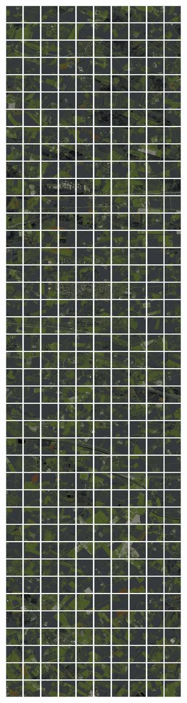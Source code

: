 <html>
<div>
<img src="https://github.com/HakkaTjakka/NL_TILE_MAP/blob/main/18/637/-1045/r.6370.-10450.png" height="44" width="44">
<img src="https://github.com/HakkaTjakka/NL_TILE_MAP/blob/main/18/637/-1045/r.6371.-10450.png" height="44" width="44">
<img src="https://github.com/HakkaTjakka/NL_TILE_MAP/blob/main/18/637/-1045/r.6372.-10450.png" height="44" width="44">
<img src="https://github.com/HakkaTjakka/NL_TILE_MAP/blob/main/18/637/-1045/r.6373.-10450.png" height="44" width="44">
<img src="https://github.com/HakkaTjakka/NL_TILE_MAP/blob/main/18/637/-1045/r.6374.-10450.png" height="44" width="44">
<img src="https://github.com/HakkaTjakka/NL_TILE_MAP/blob/main/18/637/-1045/r.6375.-10450.png" height="44" width="44">
<img src="https://github.com/HakkaTjakka/NL_TILE_MAP/blob/main/18/637/-1045/r.6376.-10450.png" height="44" width="44">
<img src="https://github.com/HakkaTjakka/NL_TILE_MAP/blob/main/18/637/-1045/r.6377.-10450.png" height="44" width="44">
<img src="https://github.com/HakkaTjakka/NL_TILE_MAP/blob/main/18/637/-1045/r.6378.-10450.png" height="44" width="44">
<img src="https://github.com/HakkaTjakka/NL_TILE_MAP/blob/main/18/637/-1045/r.6379.-10450.png" height="44" width="44">
<img src="https://github.com/HakkaTjakka/NL_TILE_MAP/blob/main/18/638/-1045/r.6380.-10450.png" height="44" width="44">
<img src="https://github.com/HakkaTjakka/NL_TILE_MAP/blob/main/18/638/-1045/r.6381.-10450.png" height="44" width="44">
<img src="https://github.com/HakkaTjakka/NL_TILE_MAP/blob/main/18/638/-1045/r.6382.-10450.png" height="44" width="44">
<img src="https://github.com/HakkaTjakka/NL_TILE_MAP/blob/main/18/638/-1045/r.6383.-10450.png" height="44" width="44">
<img src="https://github.com/HakkaTjakka/NL_TILE_MAP/blob/main/18/638/-1045/r.6384.-10450.png" height="44" width="44">
<img src="https://github.com/HakkaTjakka/NL_TILE_MAP/blob/main/18/638/-1045/r.6385.-10450.png" height="44" width="44">
<img src="https://github.com/HakkaTjakka/NL_TILE_MAP/blob/main/18/638/-1045/r.6386.-10450.png" height="44" width="44">
<img src="https://github.com/HakkaTjakka/NL_TILE_MAP/blob/main/18/638/-1045/r.6387.-10450.png" height="44" width="44">
<img src="https://github.com/HakkaTjakka/NL_TILE_MAP/blob/main/18/638/-1045/r.6388.-10450.png" height="44" width="44">
<img src="https://github.com/HakkaTjakka/NL_TILE_MAP/blob/main/18/638/-1045/r.6389.-10450.png" height="44" width="44">
<br>
<img src="https://github.com/HakkaTjakka/NL_TILE_MAP/blob/main/18/637/-1045/r.6370.-10449.png" height="44" width="44">
<img src="https://github.com/HakkaTjakka/NL_TILE_MAP/blob/main/18/637/-1045/r.6371.-10449.png" height="44" width="44">
<img src="https://github.com/HakkaTjakka/NL_TILE_MAP/blob/main/18/637/-1045/r.6372.-10449.png" height="44" width="44">
<img src="https://github.com/HakkaTjakka/NL_TILE_MAP/blob/main/18/637/-1045/r.6373.-10449.png" height="44" width="44">
<img src="https://github.com/HakkaTjakka/NL_TILE_MAP/blob/main/18/637/-1045/r.6374.-10449.png" height="44" width="44">
<img src="https://github.com/HakkaTjakka/NL_TILE_MAP/blob/main/18/637/-1045/r.6375.-10449.png" height="44" width="44">
<img src="https://github.com/HakkaTjakka/NL_TILE_MAP/blob/main/18/637/-1045/r.6376.-10449.png" height="44" width="44">
<img src="https://github.com/HakkaTjakka/NL_TILE_MAP/blob/main/18/637/-1045/r.6377.-10449.png" height="44" width="44">
<img src="https://github.com/HakkaTjakka/NL_TILE_MAP/blob/main/18/637/-1045/r.6378.-10449.png" height="44" width="44">
<img src="https://github.com/HakkaTjakka/NL_TILE_MAP/blob/main/18/637/-1045/r.6379.-10449.png" height="44" width="44">
<img src="https://github.com/HakkaTjakka/NL_TILE_MAP/blob/main/18/638/-1045/r.6380.-10449.png" height="44" width="44">
<img src="https://github.com/HakkaTjakka/NL_TILE_MAP/blob/main/18/638/-1045/r.6381.-10449.png" height="44" width="44">
<img src="https://github.com/HakkaTjakka/NL_TILE_MAP/blob/main/18/638/-1045/r.6382.-10449.png" height="44" width="44">
<img src="https://github.com/HakkaTjakka/NL_TILE_MAP/blob/main/18/638/-1045/r.6383.-10449.png" height="44" width="44">
<img src="https://github.com/HakkaTjakka/NL_TILE_MAP/blob/main/18/638/-1045/r.6384.-10449.png" height="44" width="44">
<img src="https://github.com/HakkaTjakka/NL_TILE_MAP/blob/main/18/638/-1045/r.6385.-10449.png" height="44" width="44">
<img src="https://github.com/HakkaTjakka/NL_TILE_MAP/blob/main/18/638/-1045/r.6386.-10449.png" height="44" width="44">
<img src="https://github.com/HakkaTjakka/NL_TILE_MAP/blob/main/18/638/-1045/r.6387.-10449.png" height="44" width="44">
<img src="https://github.com/HakkaTjakka/NL_TILE_MAP/blob/main/18/638/-1045/r.6388.-10449.png" height="44" width="44">
<img src="https://github.com/HakkaTjakka/NL_TILE_MAP/blob/main/18/638/-1045/r.6389.-10449.png" height="44" width="44">
<br>
<img src="https://github.com/HakkaTjakka/NL_TILE_MAP/blob/main/18/637/-1045/r.6370.-10448.png" height="44" width="44">
<img src="https://github.com/HakkaTjakka/NL_TILE_MAP/blob/main/18/637/-1045/r.6371.-10448.png" height="44" width="44">
<img src="https://github.com/HakkaTjakka/NL_TILE_MAP/blob/main/18/637/-1045/r.6372.-10448.png" height="44" width="44">
<img src="https://github.com/HakkaTjakka/NL_TILE_MAP/blob/main/18/637/-1045/r.6373.-10448.png" height="44" width="44">
<img src="https://github.com/HakkaTjakka/NL_TILE_MAP/blob/main/18/637/-1045/r.6374.-10448.png" height="44" width="44">
<img src="https://github.com/HakkaTjakka/NL_TILE_MAP/blob/main/18/637/-1045/r.6375.-10448.png" height="44" width="44">
<img src="https://github.com/HakkaTjakka/NL_TILE_MAP/blob/main/18/637/-1045/r.6376.-10448.png" height="44" width="44">
<img src="https://github.com/HakkaTjakka/NL_TILE_MAP/blob/main/18/637/-1045/r.6377.-10448.png" height="44" width="44">
<img src="https://github.com/HakkaTjakka/NL_TILE_MAP/blob/main/18/637/-1045/r.6378.-10448.png" height="44" width="44">
<img src="https://github.com/HakkaTjakka/NL_TILE_MAP/blob/main/18/637/-1045/r.6379.-10448.png" height="44" width="44">
<img src="https://github.com/HakkaTjakka/NL_TILE_MAP/blob/main/18/638/-1045/r.6380.-10448.png" height="44" width="44">
<img src="https://github.com/HakkaTjakka/NL_TILE_MAP/blob/main/18/638/-1045/r.6381.-10448.png" height="44" width="44">
<img src="https://github.com/HakkaTjakka/NL_TILE_MAP/blob/main/18/638/-1045/r.6382.-10448.png" height="44" width="44">
<img src="https://github.com/HakkaTjakka/NL_TILE_MAP/blob/main/18/638/-1045/r.6383.-10448.png" height="44" width="44">
<img src="https://github.com/HakkaTjakka/NL_TILE_MAP/blob/main/18/638/-1045/r.6384.-10448.png" height="44" width="44">
<img src="https://github.com/HakkaTjakka/NL_TILE_MAP/blob/main/18/638/-1045/r.6385.-10448.png" height="44" width="44">
<img src="https://github.com/HakkaTjakka/NL_TILE_MAP/blob/main/18/638/-1045/r.6386.-10448.png" height="44" width="44">
<img src="https://github.com/HakkaTjakka/NL_TILE_MAP/blob/main/18/638/-1045/r.6387.-10448.png" height="44" width="44">
<img src="https://github.com/HakkaTjakka/NL_TILE_MAP/blob/main/18/638/-1045/r.6388.-10448.png" height="44" width="44">
<img src="https://github.com/HakkaTjakka/NL_TILE_MAP/blob/main/18/638/-1045/r.6389.-10448.png" height="44" width="44">
<br>
<img src="https://github.com/HakkaTjakka/NL_TILE_MAP/blob/main/18/637/-1045/r.6370.-10447.png" height="44" width="44">
<img src="https://github.com/HakkaTjakka/NL_TILE_MAP/blob/main/18/637/-1045/r.6371.-10447.png" height="44" width="44">
<img src="https://github.com/HakkaTjakka/NL_TILE_MAP/blob/main/18/637/-1045/r.6372.-10447.png" height="44" width="44">
<img src="https://github.com/HakkaTjakka/NL_TILE_MAP/blob/main/18/637/-1045/r.6373.-10447.png" height="44" width="44">
<img src="https://github.com/HakkaTjakka/NL_TILE_MAP/blob/main/18/637/-1045/r.6374.-10447.png" height="44" width="44">
<img src="https://github.com/HakkaTjakka/NL_TILE_MAP/blob/main/18/637/-1045/r.6375.-10447.png" height="44" width="44">
<img src="https://github.com/HakkaTjakka/NL_TILE_MAP/blob/main/18/637/-1045/r.6376.-10447.png" height="44" width="44">
<img src="https://github.com/HakkaTjakka/NL_TILE_MAP/blob/main/18/637/-1045/r.6377.-10447.png" height="44" width="44">
<img src="https://github.com/HakkaTjakka/NL_TILE_MAP/blob/main/18/637/-1045/r.6378.-10447.png" height="44" width="44">
<img src="https://github.com/HakkaTjakka/NL_TILE_MAP/blob/main/18/637/-1045/r.6379.-10447.png" height="44" width="44">
<img src="https://github.com/HakkaTjakka/NL_TILE_MAP/blob/main/18/638/-1045/r.6380.-10447.png" height="44" width="44">
<img src="https://github.com/HakkaTjakka/NL_TILE_MAP/blob/main/18/638/-1045/r.6381.-10447.png" height="44" width="44">
<img src="https://github.com/HakkaTjakka/NL_TILE_MAP/blob/main/18/638/-1045/r.6382.-10447.png" height="44" width="44">
<img src="https://github.com/HakkaTjakka/NL_TILE_MAP/blob/main/18/638/-1045/r.6383.-10447.png" height="44" width="44">
<img src="https://github.com/HakkaTjakka/NL_TILE_MAP/blob/main/18/638/-1045/r.6384.-10447.png" height="44" width="44">
<img src="https://github.com/HakkaTjakka/NL_TILE_MAP/blob/main/18/638/-1045/r.6385.-10447.png" height="44" width="44">
<img src="https://github.com/HakkaTjakka/NL_TILE_MAP/blob/main/18/638/-1045/r.6386.-10447.png" height="44" width="44">
<img src="https://github.com/HakkaTjakka/NL_TILE_MAP/blob/main/18/638/-1045/r.6387.-10447.png" height="44" width="44">
<img src="https://github.com/HakkaTjakka/NL_TILE_MAP/blob/main/18/638/-1045/r.6388.-10447.png" height="44" width="44">
<img src="https://github.com/HakkaTjakka/NL_TILE_MAP/blob/main/18/638/-1045/r.6389.-10447.png" height="44" width="44">
<br>
<img src="https://github.com/HakkaTjakka/NL_TILE_MAP/blob/main/18/637/-1045/r.6370.-10446.png" height="44" width="44">
<img src="https://github.com/HakkaTjakka/NL_TILE_MAP/blob/main/18/637/-1045/r.6371.-10446.png" height="44" width="44">
<img src="https://github.com/HakkaTjakka/NL_TILE_MAP/blob/main/18/637/-1045/r.6372.-10446.png" height="44" width="44">
<img src="https://github.com/HakkaTjakka/NL_TILE_MAP/blob/main/18/637/-1045/r.6373.-10446.png" height="44" width="44">
<img src="https://github.com/HakkaTjakka/NL_TILE_MAP/blob/main/18/637/-1045/r.6374.-10446.png" height="44" width="44">
<img src="https://github.com/HakkaTjakka/NL_TILE_MAP/blob/main/18/637/-1045/r.6375.-10446.png" height="44" width="44">
<img src="https://github.com/HakkaTjakka/NL_TILE_MAP/blob/main/18/637/-1045/r.6376.-10446.png" height="44" width="44">
<img src="https://github.com/HakkaTjakka/NL_TILE_MAP/blob/main/18/637/-1045/r.6377.-10446.png" height="44" width="44">
<img src="https://github.com/HakkaTjakka/NL_TILE_MAP/blob/main/18/637/-1045/r.6378.-10446.png" height="44" width="44">
<img src="https://github.com/HakkaTjakka/NL_TILE_MAP/blob/main/18/637/-1045/r.6379.-10446.png" height="44" width="44">
<img src="https://github.com/HakkaTjakka/NL_TILE_MAP/blob/main/18/638/-1045/r.6380.-10446.png" height="44" width="44">
<img src="https://github.com/HakkaTjakka/NL_TILE_MAP/blob/main/18/638/-1045/r.6381.-10446.png" height="44" width="44">
<img src="https://github.com/HakkaTjakka/NL_TILE_MAP/blob/main/18/638/-1045/r.6382.-10446.png" height="44" width="44">
<img src="https://github.com/HakkaTjakka/NL_TILE_MAP/blob/main/18/638/-1045/r.6383.-10446.png" height="44" width="44">
<img src="https://github.com/HakkaTjakka/NL_TILE_MAP/blob/main/18/638/-1045/r.6384.-10446.png" height="44" width="44">
<img src="https://github.com/HakkaTjakka/NL_TILE_MAP/blob/main/18/638/-1045/r.6385.-10446.png" height="44" width="44">
<img src="https://github.com/HakkaTjakka/NL_TILE_MAP/blob/main/18/638/-1045/r.6386.-10446.png" height="44" width="44">
<img src="https://github.com/HakkaTjakka/NL_TILE_MAP/blob/main/18/638/-1045/r.6387.-10446.png" height="44" width="44">
<img src="https://github.com/HakkaTjakka/NL_TILE_MAP/blob/main/18/638/-1045/r.6388.-10446.png" height="44" width="44">
<img src="https://github.com/HakkaTjakka/NL_TILE_MAP/blob/main/18/638/-1045/r.6389.-10446.png" height="44" width="44">
<br>
<img src="https://github.com/HakkaTjakka/NL_TILE_MAP/blob/main/18/637/-1045/r.6370.-10445.png" height="44" width="44">
<img src="https://github.com/HakkaTjakka/NL_TILE_MAP/blob/main/18/637/-1045/r.6371.-10445.png" height="44" width="44">
<img src="https://github.com/HakkaTjakka/NL_TILE_MAP/blob/main/18/637/-1045/r.6372.-10445.png" height="44" width="44">
<img src="https://github.com/HakkaTjakka/NL_TILE_MAP/blob/main/18/637/-1045/r.6373.-10445.png" height="44" width="44">
<img src="https://github.com/HakkaTjakka/NL_TILE_MAP/blob/main/18/637/-1045/r.6374.-10445.png" height="44" width="44">
<img src="https://github.com/HakkaTjakka/NL_TILE_MAP/blob/main/18/637/-1045/r.6375.-10445.png" height="44" width="44">
<img src="https://github.com/HakkaTjakka/NL_TILE_MAP/blob/main/18/637/-1045/r.6376.-10445.png" height="44" width="44">
<img src="https://github.com/HakkaTjakka/NL_TILE_MAP/blob/main/18/637/-1045/r.6377.-10445.png" height="44" width="44">
<img src="https://github.com/HakkaTjakka/NL_TILE_MAP/blob/main/18/637/-1045/r.6378.-10445.png" height="44" width="44">
<img src="https://github.com/HakkaTjakka/NL_TILE_MAP/blob/main/18/637/-1045/r.6379.-10445.png" height="44" width="44">
<img src="https://github.com/HakkaTjakka/NL_TILE_MAP/blob/main/18/638/-1045/r.6380.-10445.png" height="44" width="44">
<img src="https://github.com/HakkaTjakka/NL_TILE_MAP/blob/main/18/638/-1045/r.6381.-10445.png" height="44" width="44">
<img src="https://github.com/HakkaTjakka/NL_TILE_MAP/blob/main/18/638/-1045/r.6382.-10445.png" height="44" width="44">
<img src="https://github.com/HakkaTjakka/NL_TILE_MAP/blob/main/18/638/-1045/r.6383.-10445.png" height="44" width="44">
<img src="https://github.com/HakkaTjakka/NL_TILE_MAP/blob/main/18/638/-1045/r.6384.-10445.png" height="44" width="44">
<img src="https://github.com/HakkaTjakka/NL_TILE_MAP/blob/main/18/638/-1045/r.6385.-10445.png" height="44" width="44">
<img src="https://github.com/HakkaTjakka/NL_TILE_MAP/blob/main/18/638/-1045/r.6386.-10445.png" height="44" width="44">
<img src="https://github.com/HakkaTjakka/NL_TILE_MAP/blob/main/18/638/-1045/r.6387.-10445.png" height="44" width="44">
<img src="https://github.com/HakkaTjakka/NL_TILE_MAP/blob/main/18/638/-1045/r.6388.-10445.png" height="44" width="44">
<img src="https://github.com/HakkaTjakka/NL_TILE_MAP/blob/main/18/638/-1045/r.6389.-10445.png" height="44" width="44">
<br>
<img src="https://github.com/HakkaTjakka/NL_TILE_MAP/blob/main/18/637/-1045/r.6370.-10444.png" height="44" width="44">
<img src="https://github.com/HakkaTjakka/NL_TILE_MAP/blob/main/18/637/-1045/r.6371.-10444.png" height="44" width="44">
<img src="https://github.com/HakkaTjakka/NL_TILE_MAP/blob/main/18/637/-1045/r.6372.-10444.png" height="44" width="44">
<img src="https://github.com/HakkaTjakka/NL_TILE_MAP/blob/main/18/637/-1045/r.6373.-10444.png" height="44" width="44">
<img src="https://github.com/HakkaTjakka/NL_TILE_MAP/blob/main/18/637/-1045/r.6374.-10444.png" height="44" width="44">
<img src="https://github.com/HakkaTjakka/NL_TILE_MAP/blob/main/18/637/-1045/r.6375.-10444.png" height="44" width="44">
<img src="https://github.com/HakkaTjakka/NL_TILE_MAP/blob/main/18/637/-1045/r.6376.-10444.png" height="44" width="44">
<img src="https://github.com/HakkaTjakka/NL_TILE_MAP/blob/main/18/637/-1045/r.6377.-10444.png" height="44" width="44">
<img src="https://github.com/HakkaTjakka/NL_TILE_MAP/blob/main/18/637/-1045/r.6378.-10444.png" height="44" width="44">
<img src="https://github.com/HakkaTjakka/NL_TILE_MAP/blob/main/18/637/-1045/r.6379.-10444.png" height="44" width="44">
<img src="https://github.com/HakkaTjakka/NL_TILE_MAP/blob/main/18/638/-1045/r.6380.-10444.png" height="44" width="44">
<img src="https://github.com/HakkaTjakka/NL_TILE_MAP/blob/main/18/638/-1045/r.6381.-10444.png" height="44" width="44">
<img src="https://github.com/HakkaTjakka/NL_TILE_MAP/blob/main/18/638/-1045/r.6382.-10444.png" height="44" width="44">
<img src="https://github.com/HakkaTjakka/NL_TILE_MAP/blob/main/18/638/-1045/r.6383.-10444.png" height="44" width="44">
<img src="https://github.com/HakkaTjakka/NL_TILE_MAP/blob/main/18/638/-1045/r.6384.-10444.png" height="44" width="44">
<img src="https://github.com/HakkaTjakka/NL_TILE_MAP/blob/main/18/638/-1045/r.6385.-10444.png" height="44" width="44">
<img src="https://github.com/HakkaTjakka/NL_TILE_MAP/blob/main/18/638/-1045/r.6386.-10444.png" height="44" width="44">
<img src="https://github.com/HakkaTjakka/NL_TILE_MAP/blob/main/18/638/-1045/r.6387.-10444.png" height="44" width="44">
<img src="https://github.com/HakkaTjakka/NL_TILE_MAP/blob/main/18/638/-1045/r.6388.-10444.png" height="44" width="44">
<img src="https://github.com/HakkaTjakka/NL_TILE_MAP/blob/main/18/638/-1045/r.6389.-10444.png" height="44" width="44">
<br>
<img src="https://github.com/HakkaTjakka/NL_TILE_MAP/blob/main/18/637/-1045/r.6370.-10443.png" height="44" width="44">
<img src="https://github.com/HakkaTjakka/NL_TILE_MAP/blob/main/18/637/-1045/r.6371.-10443.png" height="44" width="44">
<img src="https://github.com/HakkaTjakka/NL_TILE_MAP/blob/main/18/637/-1045/r.6372.-10443.png" height="44" width="44">
<img src="https://github.com/HakkaTjakka/NL_TILE_MAP/blob/main/18/637/-1045/r.6373.-10443.png" height="44" width="44">
<img src="https://github.com/HakkaTjakka/NL_TILE_MAP/blob/main/18/637/-1045/r.6374.-10443.png" height="44" width="44">
<img src="https://github.com/HakkaTjakka/NL_TILE_MAP/blob/main/18/637/-1045/r.6375.-10443.png" height="44" width="44">
<img src="https://github.com/HakkaTjakka/NL_TILE_MAP/blob/main/18/637/-1045/r.6376.-10443.png" height="44" width="44">
<img src="https://github.com/HakkaTjakka/NL_TILE_MAP/blob/main/18/637/-1045/r.6377.-10443.png" height="44" width="44">
<img src="https://github.com/HakkaTjakka/NL_TILE_MAP/blob/main/18/637/-1045/r.6378.-10443.png" height="44" width="44">
<img src="https://github.com/HakkaTjakka/NL_TILE_MAP/blob/main/18/637/-1045/r.6379.-10443.png" height="44" width="44">
<img src="https://github.com/HakkaTjakka/NL_TILE_MAP/blob/main/18/638/-1045/r.6380.-10443.png" height="44" width="44">
<img src="https://github.com/HakkaTjakka/NL_TILE_MAP/blob/main/18/638/-1045/r.6381.-10443.png" height="44" width="44">
<img src="https://github.com/HakkaTjakka/NL_TILE_MAP/blob/main/18/638/-1045/r.6382.-10443.png" height="44" width="44">
<img src="https://github.com/HakkaTjakka/NL_TILE_MAP/blob/main/18/638/-1045/r.6383.-10443.png" height="44" width="44">
<img src="https://github.com/HakkaTjakka/NL_TILE_MAP/blob/main/18/638/-1045/r.6384.-10443.png" height="44" width="44">
<img src="https://github.com/HakkaTjakka/NL_TILE_MAP/blob/main/18/638/-1045/r.6385.-10443.png" height="44" width="44">
<img src="https://github.com/HakkaTjakka/NL_TILE_MAP/blob/main/18/638/-1045/r.6386.-10443.png" height="44" width="44">
<img src="https://github.com/HakkaTjakka/NL_TILE_MAP/blob/main/18/638/-1045/r.6387.-10443.png" height="44" width="44">
<img src="https://github.com/HakkaTjakka/NL_TILE_MAP/blob/main/18/638/-1045/r.6388.-10443.png" height="44" width="44">
<img src="https://github.com/HakkaTjakka/NL_TILE_MAP/blob/main/18/638/-1045/r.6389.-10443.png" height="44" width="44">
<br>
<img src="https://github.com/HakkaTjakka/NL_TILE_MAP/blob/main/18/637/-1045/r.6370.-10442.png" height="44" width="44">
<img src="https://github.com/HakkaTjakka/NL_TILE_MAP/blob/main/18/637/-1045/r.6371.-10442.png" height="44" width="44">
<img src="https://github.com/HakkaTjakka/NL_TILE_MAP/blob/main/18/637/-1045/r.6372.-10442.png" height="44" width="44">
<img src="https://github.com/HakkaTjakka/NL_TILE_MAP/blob/main/18/637/-1045/r.6373.-10442.png" height="44" width="44">
<img src="https://github.com/HakkaTjakka/NL_TILE_MAP/blob/main/18/637/-1045/r.6374.-10442.png" height="44" width="44">
<img src="https://github.com/HakkaTjakka/NL_TILE_MAP/blob/main/18/637/-1045/r.6375.-10442.png" height="44" width="44">
<img src="https://github.com/HakkaTjakka/NL_TILE_MAP/blob/main/18/637/-1045/r.6376.-10442.png" height="44" width="44">
<img src="https://github.com/HakkaTjakka/NL_TILE_MAP/blob/main/18/637/-1045/r.6377.-10442.png" height="44" width="44">
<img src="https://github.com/HakkaTjakka/NL_TILE_MAP/blob/main/18/637/-1045/r.6378.-10442.png" height="44" width="44">
<img src="https://github.com/HakkaTjakka/NL_TILE_MAP/blob/main/18/637/-1045/r.6379.-10442.png" height="44" width="44">
<img src="https://github.com/HakkaTjakka/NL_TILE_MAP/blob/main/18/638/-1045/r.6380.-10442.png" height="44" width="44">
<img src="https://github.com/HakkaTjakka/NL_TILE_MAP/blob/main/18/638/-1045/r.6381.-10442.png" height="44" width="44">
<img src="https://github.com/HakkaTjakka/NL_TILE_MAP/blob/main/18/638/-1045/r.6382.-10442.png" height="44" width="44">
<img src="https://github.com/HakkaTjakka/NL_TILE_MAP/blob/main/18/638/-1045/r.6383.-10442.png" height="44" width="44">
<img src="https://github.com/HakkaTjakka/NL_TILE_MAP/blob/main/18/638/-1045/r.6384.-10442.png" height="44" width="44">
<img src="https://github.com/HakkaTjakka/NL_TILE_MAP/blob/main/18/638/-1045/r.6385.-10442.png" height="44" width="44">
<img src="https://github.com/HakkaTjakka/NL_TILE_MAP/blob/main/18/638/-1045/r.6386.-10442.png" height="44" width="44">
<img src="https://github.com/HakkaTjakka/NL_TILE_MAP/blob/main/18/638/-1045/r.6387.-10442.png" height="44" width="44">
<img src="https://github.com/HakkaTjakka/NL_TILE_MAP/blob/main/18/638/-1045/r.6388.-10442.png" height="44" width="44">
<img src="https://github.com/HakkaTjakka/NL_TILE_MAP/blob/main/18/638/-1045/r.6389.-10442.png" height="44" width="44">
<br>
<img src="https://github.com/HakkaTjakka/NL_TILE_MAP/blob/main/18/637/-1045/r.6370.-10441.png" height="44" width="44">
<img src="https://github.com/HakkaTjakka/NL_TILE_MAP/blob/main/18/637/-1045/r.6371.-10441.png" height="44" width="44">
<img src="https://github.com/HakkaTjakka/NL_TILE_MAP/blob/main/18/637/-1045/r.6372.-10441.png" height="44" width="44">
<img src="https://github.com/HakkaTjakka/NL_TILE_MAP/blob/main/18/637/-1045/r.6373.-10441.png" height="44" width="44">
<img src="https://github.com/HakkaTjakka/NL_TILE_MAP/blob/main/18/637/-1045/r.6374.-10441.png" height="44" width="44">
<img src="https://github.com/HakkaTjakka/NL_TILE_MAP/blob/main/18/637/-1045/r.6375.-10441.png" height="44" width="44">
<img src="https://github.com/HakkaTjakka/NL_TILE_MAP/blob/main/18/637/-1045/r.6376.-10441.png" height="44" width="44">
<img src="https://github.com/HakkaTjakka/NL_TILE_MAP/blob/main/18/637/-1045/r.6377.-10441.png" height="44" width="44">
<img src="https://github.com/HakkaTjakka/NL_TILE_MAP/blob/main/18/637/-1045/r.6378.-10441.png" height="44" width="44">
<img src="https://github.com/HakkaTjakka/NL_TILE_MAP/blob/main/18/637/-1045/r.6379.-10441.png" height="44" width="44">
<img src="https://github.com/HakkaTjakka/NL_TILE_MAP/blob/main/18/638/-1045/r.6380.-10441.png" height="44" width="44">
<img src="https://github.com/HakkaTjakka/NL_TILE_MAP/blob/main/18/638/-1045/r.6381.-10441.png" height="44" width="44">
<img src="https://github.com/HakkaTjakka/NL_TILE_MAP/blob/main/18/638/-1045/r.6382.-10441.png" height="44" width="44">
<img src="https://github.com/HakkaTjakka/NL_TILE_MAP/blob/main/18/638/-1045/r.6383.-10441.png" height="44" width="44">
<img src="https://github.com/HakkaTjakka/NL_TILE_MAP/blob/main/18/638/-1045/r.6384.-10441.png" height="44" width="44">
<img src="https://github.com/HakkaTjakka/NL_TILE_MAP/blob/main/18/638/-1045/r.6385.-10441.png" height="44" width="44">
<img src="https://github.com/HakkaTjakka/NL_TILE_MAP/blob/main/18/638/-1045/r.6386.-10441.png" height="44" width="44">
<img src="https://github.com/HakkaTjakka/NL_TILE_MAP/blob/main/18/638/-1045/r.6387.-10441.png" height="44" width="44">
<img src="https://github.com/HakkaTjakka/NL_TILE_MAP/blob/main/18/638/-1045/r.6388.-10441.png" height="44" width="44">
<img src="https://github.com/HakkaTjakka/NL_TILE_MAP/blob/main/18/638/-1045/r.6389.-10441.png" height="44" width="44">
<br>
<img src="https://github.com/HakkaTjakka/NL_TILE_MAP/blob/main/18/637/-1044/r.6370.-10440.png" height="44" width="44">
<img src="https://github.com/HakkaTjakka/NL_TILE_MAP/blob/main/18/637/-1044/r.6371.-10440.png" height="44" width="44">
<img src="https://github.com/HakkaTjakka/NL_TILE_MAP/blob/main/18/637/-1044/r.6372.-10440.png" height="44" width="44">
<img src="https://github.com/HakkaTjakka/NL_TILE_MAP/blob/main/18/637/-1044/r.6373.-10440.png" height="44" width="44">
<img src="https://github.com/HakkaTjakka/NL_TILE_MAP/blob/main/18/637/-1044/r.6374.-10440.png" height="44" width="44">
<img src="https://github.com/HakkaTjakka/NL_TILE_MAP/blob/main/18/637/-1044/r.6375.-10440.png" height="44" width="44">
<img src="https://github.com/HakkaTjakka/NL_TILE_MAP/blob/main/18/637/-1044/r.6376.-10440.png" height="44" width="44">
<img src="https://github.com/HakkaTjakka/NL_TILE_MAP/blob/main/18/637/-1044/r.6377.-10440.png" height="44" width="44">
<img src="https://github.com/HakkaTjakka/NL_TILE_MAP/blob/main/18/637/-1044/r.6378.-10440.png" height="44" width="44">
<img src="https://github.com/HakkaTjakka/NL_TILE_MAP/blob/main/18/637/-1044/r.6379.-10440.png" height="44" width="44">
<img src="https://github.com/HakkaTjakka/NL_TILE_MAP/blob/main/18/638/-1044/r.6380.-10440.png" height="44" width="44">
<img src="https://github.com/HakkaTjakka/NL_TILE_MAP/blob/main/18/638/-1044/r.6381.-10440.png" height="44" width="44">
<img src="https://github.com/HakkaTjakka/NL_TILE_MAP/blob/main/18/638/-1044/r.6382.-10440.png" height="44" width="44">
<img src="https://github.com/HakkaTjakka/NL_TILE_MAP/blob/main/18/638/-1044/r.6383.-10440.png" height="44" width="44">
<img src="https://github.com/HakkaTjakka/NL_TILE_MAP/blob/main/18/638/-1044/r.6384.-10440.png" height="44" width="44">
<img src="https://github.com/HakkaTjakka/NL_TILE_MAP/blob/main/18/638/-1044/r.6385.-10440.png" height="44" width="44">
<img src="https://github.com/HakkaTjakka/NL_TILE_MAP/blob/main/18/638/-1044/r.6386.-10440.png" height="44" width="44">
<img src="https://github.com/HakkaTjakka/NL_TILE_MAP/blob/main/18/638/-1044/r.6387.-10440.png" height="44" width="44">
<img src="https://github.com/HakkaTjakka/NL_TILE_MAP/blob/main/18/638/-1044/r.6388.-10440.png" height="44" width="44">
<img src="https://github.com/HakkaTjakka/NL_TILE_MAP/blob/main/18/638/-1044/r.6389.-10440.png" height="44" width="44">
<br>
<img src="https://github.com/HakkaTjakka/NL_TILE_MAP/blob/main/18/637/-1044/r.6370.-10439.png" height="44" width="44">
<img src="https://github.com/HakkaTjakka/NL_TILE_MAP/blob/main/18/637/-1044/r.6371.-10439.png" height="44" width="44">
<img src="https://github.com/HakkaTjakka/NL_TILE_MAP/blob/main/18/637/-1044/r.6372.-10439.png" height="44" width="44">
<img src="https://github.com/HakkaTjakka/NL_TILE_MAP/blob/main/18/637/-1044/r.6373.-10439.png" height="44" width="44">
<img src="https://github.com/HakkaTjakka/NL_TILE_MAP/blob/main/18/637/-1044/r.6374.-10439.png" height="44" width="44">
<img src="https://github.com/HakkaTjakka/NL_TILE_MAP/blob/main/18/637/-1044/r.6375.-10439.png" height="44" width="44">
<img src="https://github.com/HakkaTjakka/NL_TILE_MAP/blob/main/18/637/-1044/r.6376.-10439.png" height="44" width="44">
<img src="https://github.com/HakkaTjakka/NL_TILE_MAP/blob/main/18/637/-1044/r.6377.-10439.png" height="44" width="44">
<img src="https://github.com/HakkaTjakka/NL_TILE_MAP/blob/main/18/637/-1044/r.6378.-10439.png" height="44" width="44">
<img src="https://github.com/HakkaTjakka/NL_TILE_MAP/blob/main/18/637/-1044/r.6379.-10439.png" height="44" width="44">
<img src="https://github.com/HakkaTjakka/NL_TILE_MAP/blob/main/18/638/-1044/r.6380.-10439.png" height="44" width="44">
<img src="https://github.com/HakkaTjakka/NL_TILE_MAP/blob/main/18/638/-1044/r.6381.-10439.png" height="44" width="44">
<img src="https://github.com/HakkaTjakka/NL_TILE_MAP/blob/main/18/638/-1044/r.6382.-10439.png" height="44" width="44">
<img src="https://github.com/HakkaTjakka/NL_TILE_MAP/blob/main/18/638/-1044/r.6383.-10439.png" height="44" width="44">
<img src="https://github.com/HakkaTjakka/NL_TILE_MAP/blob/main/18/638/-1044/r.6384.-10439.png" height="44" width="44">
<img src="https://github.com/HakkaTjakka/NL_TILE_MAP/blob/main/18/638/-1044/r.6385.-10439.png" height="44" width="44">
<img src="https://github.com/HakkaTjakka/NL_TILE_MAP/blob/main/18/638/-1044/r.6386.-10439.png" height="44" width="44">
<img src="https://github.com/HakkaTjakka/NL_TILE_MAP/blob/main/18/638/-1044/r.6387.-10439.png" height="44" width="44">
<img src="https://github.com/HakkaTjakka/NL_TILE_MAP/blob/main/18/638/-1044/r.6388.-10439.png" height="44" width="44">
<img src="https://github.com/HakkaTjakka/NL_TILE_MAP/blob/main/18/638/-1044/r.6389.-10439.png" height="44" width="44">
<br>
<img src="https://github.com/HakkaTjakka/NL_TILE_MAP/blob/main/18/637/-1044/r.6370.-10438.png" height="44" width="44">
<img src="https://github.com/HakkaTjakka/NL_TILE_MAP/blob/main/18/637/-1044/r.6371.-10438.png" height="44" width="44">
<img src="https://github.com/HakkaTjakka/NL_TILE_MAP/blob/main/18/637/-1044/r.6372.-10438.png" height="44" width="44">
<img src="https://github.com/HakkaTjakka/NL_TILE_MAP/blob/main/18/637/-1044/r.6373.-10438.png" height="44" width="44">
<img src="https://github.com/HakkaTjakka/NL_TILE_MAP/blob/main/18/637/-1044/r.6374.-10438.png" height="44" width="44">
<img src="https://github.com/HakkaTjakka/NL_TILE_MAP/blob/main/18/637/-1044/r.6375.-10438.png" height="44" width="44">
<img src="https://github.com/HakkaTjakka/NL_TILE_MAP/blob/main/18/637/-1044/r.6376.-10438.png" height="44" width="44">
<img src="https://github.com/HakkaTjakka/NL_TILE_MAP/blob/main/18/637/-1044/r.6377.-10438.png" height="44" width="44">
<img src="https://github.com/HakkaTjakka/NL_TILE_MAP/blob/main/18/637/-1044/r.6378.-10438.png" height="44" width="44">
<img src="https://github.com/HakkaTjakka/NL_TILE_MAP/blob/main/18/637/-1044/r.6379.-10438.png" height="44" width="44">
<img src="https://github.com/HakkaTjakka/NL_TILE_MAP/blob/main/18/638/-1044/r.6380.-10438.png" height="44" width="44">
<img src="https://github.com/HakkaTjakka/NL_TILE_MAP/blob/main/18/638/-1044/r.6381.-10438.png" height="44" width="44">
<img src="https://github.com/HakkaTjakka/NL_TILE_MAP/blob/main/18/638/-1044/r.6382.-10438.png" height="44" width="44">
<img src="https://github.com/HakkaTjakka/NL_TILE_MAP/blob/main/18/638/-1044/r.6383.-10438.png" height="44" width="44">
<img src="https://github.com/HakkaTjakka/NL_TILE_MAP/blob/main/18/638/-1044/r.6384.-10438.png" height="44" width="44">
<img src="https://github.com/HakkaTjakka/NL_TILE_MAP/blob/main/18/638/-1044/r.6385.-10438.png" height="44" width="44">
<img src="https://github.com/HakkaTjakka/NL_TILE_MAP/blob/main/18/638/-1044/r.6386.-10438.png" height="44" width="44">
<img src="https://github.com/HakkaTjakka/NL_TILE_MAP/blob/main/18/638/-1044/r.6387.-10438.png" height="44" width="44">
<img src="https://github.com/HakkaTjakka/NL_TILE_MAP/blob/main/18/638/-1044/r.6388.-10438.png" height="44" width="44">
<img src="https://github.com/HakkaTjakka/NL_TILE_MAP/blob/main/18/638/-1044/r.6389.-10438.png" height="44" width="44">
<br>
<img src="https://github.com/HakkaTjakka/NL_TILE_MAP/blob/main/18/637/-1044/r.6370.-10437.png" height="44" width="44">
<img src="https://github.com/HakkaTjakka/NL_TILE_MAP/blob/main/18/637/-1044/r.6371.-10437.png" height="44" width="44">
<img src="https://github.com/HakkaTjakka/NL_TILE_MAP/blob/main/18/637/-1044/r.6372.-10437.png" height="44" width="44">
<img src="https://github.com/HakkaTjakka/NL_TILE_MAP/blob/main/18/637/-1044/r.6373.-10437.png" height="44" width="44">
<img src="https://github.com/HakkaTjakka/NL_TILE_MAP/blob/main/18/637/-1044/r.6374.-10437.png" height="44" width="44">
<img src="https://github.com/HakkaTjakka/NL_TILE_MAP/blob/main/18/637/-1044/r.6375.-10437.png" height="44" width="44">
<img src="https://github.com/HakkaTjakka/NL_TILE_MAP/blob/main/18/637/-1044/r.6376.-10437.png" height="44" width="44">
<img src="https://github.com/HakkaTjakka/NL_TILE_MAP/blob/main/18/637/-1044/r.6377.-10437.png" height="44" width="44">
<img src="https://github.com/HakkaTjakka/NL_TILE_MAP/blob/main/18/637/-1044/r.6378.-10437.png" height="44" width="44">
<img src="https://github.com/HakkaTjakka/NL_TILE_MAP/blob/main/18/637/-1044/r.6379.-10437.png" height="44" width="44">
<img src="https://github.com/HakkaTjakka/NL_TILE_MAP/blob/main/18/638/-1044/r.6380.-10437.png" height="44" width="44">
<img src="https://github.com/HakkaTjakka/NL_TILE_MAP/blob/main/18/638/-1044/r.6381.-10437.png" height="44" width="44">
<img src="https://github.com/HakkaTjakka/NL_TILE_MAP/blob/main/18/638/-1044/r.6382.-10437.png" height="44" width="44">
<img src="https://github.com/HakkaTjakka/NL_TILE_MAP/blob/main/18/638/-1044/r.6383.-10437.png" height="44" width="44">
<img src="https://github.com/HakkaTjakka/NL_TILE_MAP/blob/main/18/638/-1044/r.6384.-10437.png" height="44" width="44">
<img src="https://github.com/HakkaTjakka/NL_TILE_MAP/blob/main/18/638/-1044/r.6385.-10437.png" height="44" width="44">
<img src="https://github.com/HakkaTjakka/NL_TILE_MAP/blob/main/18/638/-1044/r.6386.-10437.png" height="44" width="44">
<img src="https://github.com/HakkaTjakka/NL_TILE_MAP/blob/main/18/638/-1044/r.6387.-10437.png" height="44" width="44">
<img src="https://github.com/HakkaTjakka/NL_TILE_MAP/blob/main/18/638/-1044/r.6388.-10437.png" height="44" width="44">
<img src="https://github.com/HakkaTjakka/NL_TILE_MAP/blob/main/18/638/-1044/r.6389.-10437.png" height="44" width="44">
<br>
<img src="https://github.com/HakkaTjakka/NL_TILE_MAP/blob/main/18/637/-1044/r.6370.-10436.png" height="44" width="44">
<img src="https://github.com/HakkaTjakka/NL_TILE_MAP/blob/main/18/637/-1044/r.6371.-10436.png" height="44" width="44">
<img src="https://github.com/HakkaTjakka/NL_TILE_MAP/blob/main/18/637/-1044/r.6372.-10436.png" height="44" width="44">
<img src="https://github.com/HakkaTjakka/NL_TILE_MAP/blob/main/18/637/-1044/r.6373.-10436.png" height="44" width="44">
<img src="https://github.com/HakkaTjakka/NL_TILE_MAP/blob/main/18/637/-1044/r.6374.-10436.png" height="44" width="44">
<img src="https://github.com/HakkaTjakka/NL_TILE_MAP/blob/main/18/637/-1044/r.6375.-10436.png" height="44" width="44">
<img src="https://github.com/HakkaTjakka/NL_TILE_MAP/blob/main/18/637/-1044/r.6376.-10436.png" height="44" width="44">
<img src="https://github.com/HakkaTjakka/NL_TILE_MAP/blob/main/18/637/-1044/r.6377.-10436.png" height="44" width="44">
<img src="https://github.com/HakkaTjakka/NL_TILE_MAP/blob/main/18/637/-1044/r.6378.-10436.png" height="44" width="44">
<img src="https://github.com/HakkaTjakka/NL_TILE_MAP/blob/main/18/637/-1044/r.6379.-10436.png" height="44" width="44">
<img src="https://github.com/HakkaTjakka/NL_TILE_MAP/blob/main/18/638/-1044/r.6380.-10436.png" height="44" width="44">
<img src="https://github.com/HakkaTjakka/NL_TILE_MAP/blob/main/18/638/-1044/r.6381.-10436.png" height="44" width="44">
<img src="https://github.com/HakkaTjakka/NL_TILE_MAP/blob/main/18/638/-1044/r.6382.-10436.png" height="44" width="44">
<img src="https://github.com/HakkaTjakka/NL_TILE_MAP/blob/main/18/638/-1044/r.6383.-10436.png" height="44" width="44">
<img src="https://github.com/HakkaTjakka/NL_TILE_MAP/blob/main/18/638/-1044/r.6384.-10436.png" height="44" width="44">
<img src="https://github.com/HakkaTjakka/NL_TILE_MAP/blob/main/18/638/-1044/r.6385.-10436.png" height="44" width="44">
<img src="https://github.com/HakkaTjakka/NL_TILE_MAP/blob/main/18/638/-1044/r.6386.-10436.png" height="44" width="44">
<img src="https://github.com/HakkaTjakka/NL_TILE_MAP/blob/main/18/638/-1044/r.6387.-10436.png" height="44" width="44">
<img src="https://github.com/HakkaTjakka/NL_TILE_MAP/blob/main/18/638/-1044/r.6388.-10436.png" height="44" width="44">
<img src="https://github.com/HakkaTjakka/NL_TILE_MAP/blob/main/18/638/-1044/r.6389.-10436.png" height="44" width="44">
<br>
<img src="https://github.com/HakkaTjakka/NL_TILE_MAP/blob/main/18/637/-1044/r.6370.-10435.png" height="44" width="44">
<img src="https://github.com/HakkaTjakka/NL_TILE_MAP/blob/main/18/637/-1044/r.6371.-10435.png" height="44" width="44">
<img src="https://github.com/HakkaTjakka/NL_TILE_MAP/blob/main/18/637/-1044/r.6372.-10435.png" height="44" width="44">
<img src="https://github.com/HakkaTjakka/NL_TILE_MAP/blob/main/18/637/-1044/r.6373.-10435.png" height="44" width="44">
<img src="https://github.com/HakkaTjakka/NL_TILE_MAP/blob/main/18/637/-1044/r.6374.-10435.png" height="44" width="44">
<img src="https://github.com/HakkaTjakka/NL_TILE_MAP/blob/main/18/637/-1044/r.6375.-10435.png" height="44" width="44">
<img src="https://github.com/HakkaTjakka/NL_TILE_MAP/blob/main/18/637/-1044/r.6376.-10435.png" height="44" width="44">
<img src="https://github.com/HakkaTjakka/NL_TILE_MAP/blob/main/18/637/-1044/r.6377.-10435.png" height="44" width="44">
<img src="https://github.com/HakkaTjakka/NL_TILE_MAP/blob/main/18/637/-1044/r.6378.-10435.png" height="44" width="44">
<img src="https://github.com/HakkaTjakka/NL_TILE_MAP/blob/main/18/637/-1044/r.6379.-10435.png" height="44" width="44">
<img src="https://github.com/HakkaTjakka/NL_TILE_MAP/blob/main/18/638/-1044/r.6380.-10435.png" height="44" width="44">
<img src="https://github.com/HakkaTjakka/NL_TILE_MAP/blob/main/18/638/-1044/r.6381.-10435.png" height="44" width="44">
<img src="https://github.com/HakkaTjakka/NL_TILE_MAP/blob/main/18/638/-1044/r.6382.-10435.png" height="44" width="44">
<img src="https://github.com/HakkaTjakka/NL_TILE_MAP/blob/main/18/638/-1044/r.6383.-10435.png" height="44" width="44">
<img src="https://github.com/HakkaTjakka/NL_TILE_MAP/blob/main/18/638/-1044/r.6384.-10435.png" height="44" width="44">
<img src="https://github.com/HakkaTjakka/NL_TILE_MAP/blob/main/18/638/-1044/r.6385.-10435.png" height="44" width="44">
<img src="https://github.com/HakkaTjakka/NL_TILE_MAP/blob/main/18/638/-1044/r.6386.-10435.png" height="44" width="44">
<img src="https://github.com/HakkaTjakka/NL_TILE_MAP/blob/main/18/638/-1044/r.6387.-10435.png" height="44" width="44">
<img src="https://github.com/HakkaTjakka/NL_TILE_MAP/blob/main/18/638/-1044/r.6388.-10435.png" height="44" width="44">
<img src="https://github.com/HakkaTjakka/NL_TILE_MAP/blob/main/18/638/-1044/r.6389.-10435.png" height="44" width="44">
<br>
<img src="https://github.com/HakkaTjakka/NL_TILE_MAP/blob/main/18/637/-1044/r.6370.-10434.png" height="44" width="44">
<img src="https://github.com/HakkaTjakka/NL_TILE_MAP/blob/main/18/637/-1044/r.6371.-10434.png" height="44" width="44">
<img src="https://github.com/HakkaTjakka/NL_TILE_MAP/blob/main/18/637/-1044/r.6372.-10434.png" height="44" width="44">
<img src="https://github.com/HakkaTjakka/NL_TILE_MAP/blob/main/18/637/-1044/r.6373.-10434.png" height="44" width="44">
<img src="https://github.com/HakkaTjakka/NL_TILE_MAP/blob/main/18/637/-1044/r.6374.-10434.png" height="44" width="44">
<img src="https://github.com/HakkaTjakka/NL_TILE_MAP/blob/main/18/637/-1044/r.6375.-10434.png" height="44" width="44">
<img src="https://github.com/HakkaTjakka/NL_TILE_MAP/blob/main/18/637/-1044/r.6376.-10434.png" height="44" width="44">
<img src="https://github.com/HakkaTjakka/NL_TILE_MAP/blob/main/18/637/-1044/r.6377.-10434.png" height="44" width="44">
<img src="https://github.com/HakkaTjakka/NL_TILE_MAP/blob/main/18/637/-1044/r.6378.-10434.png" height="44" width="44">
<img src="https://github.com/HakkaTjakka/NL_TILE_MAP/blob/main/18/637/-1044/r.6379.-10434.png" height="44" width="44">
<img src="https://github.com/HakkaTjakka/NL_TILE_MAP/blob/main/18/638/-1044/r.6380.-10434.png" height="44" width="44">
<img src="https://github.com/HakkaTjakka/NL_TILE_MAP/blob/main/18/638/-1044/r.6381.-10434.png" height="44" width="44">
<img src="https://github.com/HakkaTjakka/NL_TILE_MAP/blob/main/18/638/-1044/r.6382.-10434.png" height="44" width="44">
<img src="https://github.com/HakkaTjakka/NL_TILE_MAP/blob/main/18/638/-1044/r.6383.-10434.png" height="44" width="44">
<img src="https://github.com/HakkaTjakka/NL_TILE_MAP/blob/main/18/638/-1044/r.6384.-10434.png" height="44" width="44">
<img src="https://github.com/HakkaTjakka/NL_TILE_MAP/blob/main/18/638/-1044/r.6385.-10434.png" height="44" width="44">
<img src="https://github.com/HakkaTjakka/NL_TILE_MAP/blob/main/18/638/-1044/r.6386.-10434.png" height="44" width="44">
<img src="https://github.com/HakkaTjakka/NL_TILE_MAP/blob/main/18/638/-1044/r.6387.-10434.png" height="44" width="44">
<img src="https://github.com/HakkaTjakka/NL_TILE_MAP/blob/main/18/638/-1044/r.6388.-10434.png" height="44" width="44">
<img src="https://github.com/HakkaTjakka/NL_TILE_MAP/blob/main/18/638/-1044/r.6389.-10434.png" height="44" width="44">
<br>
<img src="https://github.com/HakkaTjakka/NL_TILE_MAP/blob/main/18/637/-1044/r.6370.-10433.png" height="44" width="44">
<img src="https://github.com/HakkaTjakka/NL_TILE_MAP/blob/main/18/637/-1044/r.6371.-10433.png" height="44" width="44">
<img src="https://github.com/HakkaTjakka/NL_TILE_MAP/blob/main/18/637/-1044/r.6372.-10433.png" height="44" width="44">
<img src="https://github.com/HakkaTjakka/NL_TILE_MAP/blob/main/18/637/-1044/r.6373.-10433.png" height="44" width="44">
<img src="https://github.com/HakkaTjakka/NL_TILE_MAP/blob/main/18/637/-1044/r.6374.-10433.png" height="44" width="44">
<img src="https://github.com/HakkaTjakka/NL_TILE_MAP/blob/main/18/637/-1044/r.6375.-10433.png" height="44" width="44">
<img src="https://github.com/HakkaTjakka/NL_TILE_MAP/blob/main/18/637/-1044/r.6376.-10433.png" height="44" width="44">
<img src="https://github.com/HakkaTjakka/NL_TILE_MAP/blob/main/18/637/-1044/r.6377.-10433.png" height="44" width="44">
<img src="https://github.com/HakkaTjakka/NL_TILE_MAP/blob/main/18/637/-1044/r.6378.-10433.png" height="44" width="44">
<img src="https://github.com/HakkaTjakka/NL_TILE_MAP/blob/main/18/637/-1044/r.6379.-10433.png" height="44" width="44">
<img src="https://github.com/HakkaTjakka/NL_TILE_MAP/blob/main/18/638/-1044/r.6380.-10433.png" height="44" width="44">
<img src="https://github.com/HakkaTjakka/NL_TILE_MAP/blob/main/18/638/-1044/r.6381.-10433.png" height="44" width="44">
<img src="https://github.com/HakkaTjakka/NL_TILE_MAP/blob/main/18/638/-1044/r.6382.-10433.png" height="44" width="44">
<img src="https://github.com/HakkaTjakka/NL_TILE_MAP/blob/main/18/638/-1044/r.6383.-10433.png" height="44" width="44">
<img src="https://github.com/HakkaTjakka/NL_TILE_MAP/blob/main/18/638/-1044/r.6384.-10433.png" height="44" width="44">
<img src="https://github.com/HakkaTjakka/NL_TILE_MAP/blob/main/18/638/-1044/r.6385.-10433.png" height="44" width="44">
<img src="https://github.com/HakkaTjakka/NL_TILE_MAP/blob/main/18/638/-1044/r.6386.-10433.png" height="44" width="44">
<img src="https://github.com/HakkaTjakka/NL_TILE_MAP/blob/main/18/638/-1044/r.6387.-10433.png" height="44" width="44">
<img src="https://github.com/HakkaTjakka/NL_TILE_MAP/blob/main/18/638/-1044/r.6388.-10433.png" height="44" width="44">
<img src="https://github.com/HakkaTjakka/NL_TILE_MAP/blob/main/18/638/-1044/r.6389.-10433.png" height="44" width="44">
<br>
<img src="https://github.com/HakkaTjakka/NL_TILE_MAP/blob/main/18/637/-1044/r.6370.-10432.png" height="44" width="44">
<img src="https://github.com/HakkaTjakka/NL_TILE_MAP/blob/main/18/637/-1044/r.6371.-10432.png" height="44" width="44">
<img src="https://github.com/HakkaTjakka/NL_TILE_MAP/blob/main/18/637/-1044/r.6372.-10432.png" height="44" width="44">
<img src="https://github.com/HakkaTjakka/NL_TILE_MAP/blob/main/18/637/-1044/r.6373.-10432.png" height="44" width="44">
<img src="https://github.com/HakkaTjakka/NL_TILE_MAP/blob/main/18/637/-1044/r.6374.-10432.png" height="44" width="44">
<img src="https://github.com/HakkaTjakka/NL_TILE_MAP/blob/main/18/637/-1044/r.6375.-10432.png" height="44" width="44">
<img src="https://github.com/HakkaTjakka/NL_TILE_MAP/blob/main/18/637/-1044/r.6376.-10432.png" height="44" width="44">
<img src="https://github.com/HakkaTjakka/NL_TILE_MAP/blob/main/18/637/-1044/r.6377.-10432.png" height="44" width="44">
<img src="https://github.com/HakkaTjakka/NL_TILE_MAP/blob/main/18/637/-1044/r.6378.-10432.png" height="44" width="44">
<img src="https://github.com/HakkaTjakka/NL_TILE_MAP/blob/main/18/637/-1044/r.6379.-10432.png" height="44" width="44">
<img src="https://github.com/HakkaTjakka/NL_TILE_MAP/blob/main/18/638/-1044/r.6380.-10432.png" height="44" width="44">
<img src="https://github.com/HakkaTjakka/NL_TILE_MAP/blob/main/18/638/-1044/r.6381.-10432.png" height="44" width="44">
<img src="https://github.com/HakkaTjakka/NL_TILE_MAP/blob/main/18/638/-1044/r.6382.-10432.png" height="44" width="44">
<img src="https://github.com/HakkaTjakka/NL_TILE_MAP/blob/main/18/638/-1044/r.6383.-10432.png" height="44" width="44">
<img src="https://github.com/HakkaTjakka/NL_TILE_MAP/blob/main/18/638/-1044/r.6384.-10432.png" height="44" width="44">
<img src="https://github.com/HakkaTjakka/NL_TILE_MAP/blob/main/18/638/-1044/r.6385.-10432.png" height="44" width="44">
<img src="https://github.com/HakkaTjakka/NL_TILE_MAP/blob/main/18/638/-1044/r.6386.-10432.png" height="44" width="44">
<img src="https://github.com/HakkaTjakka/NL_TILE_MAP/blob/main/18/638/-1044/r.6387.-10432.png" height="44" width="44">
<img src="https://github.com/HakkaTjakka/NL_TILE_MAP/blob/main/18/638/-1044/r.6388.-10432.png" height="44" width="44">
<img src="https://github.com/HakkaTjakka/NL_TILE_MAP/blob/main/18/638/-1044/r.6389.-10432.png" height="44" width="44">
<br>
<img src="https://github.com/HakkaTjakka/NL_TILE_MAP/blob/main/18/637/-1044/r.6370.-10431.png" height="44" width="44">
<img src="https://github.com/HakkaTjakka/NL_TILE_MAP/blob/main/18/637/-1044/r.6371.-10431.png" height="44" width="44">
<img src="https://github.com/HakkaTjakka/NL_TILE_MAP/blob/main/18/637/-1044/r.6372.-10431.png" height="44" width="44">
<img src="https://github.com/HakkaTjakka/NL_TILE_MAP/blob/main/18/637/-1044/r.6373.-10431.png" height="44" width="44">
<img src="https://github.com/HakkaTjakka/NL_TILE_MAP/blob/main/18/637/-1044/r.6374.-10431.png" height="44" width="44">
<img src="https://github.com/HakkaTjakka/NL_TILE_MAP/blob/main/18/637/-1044/r.6375.-10431.png" height="44" width="44">
<img src="https://github.com/HakkaTjakka/NL_TILE_MAP/blob/main/18/637/-1044/r.6376.-10431.png" height="44" width="44">
<img src="https://github.com/HakkaTjakka/NL_TILE_MAP/blob/main/18/637/-1044/r.6377.-10431.png" height="44" width="44">
<img src="https://github.com/HakkaTjakka/NL_TILE_MAP/blob/main/18/637/-1044/r.6378.-10431.png" height="44" width="44">
<img src="https://github.com/HakkaTjakka/NL_TILE_MAP/blob/main/18/637/-1044/r.6379.-10431.png" height="44" width="44">
<img src="https://github.com/HakkaTjakka/NL_TILE_MAP/blob/main/18/638/-1044/r.6380.-10431.png" height="44" width="44">
<img src="https://github.com/HakkaTjakka/NL_TILE_MAP/blob/main/18/638/-1044/r.6381.-10431.png" height="44" width="44">
<img src="https://github.com/HakkaTjakka/NL_TILE_MAP/blob/main/18/638/-1044/r.6382.-10431.png" height="44" width="44">
<img src="https://github.com/HakkaTjakka/NL_TILE_MAP/blob/main/18/638/-1044/r.6383.-10431.png" height="44" width="44">
<img src="https://github.com/HakkaTjakka/NL_TILE_MAP/blob/main/18/638/-1044/r.6384.-10431.png" height="44" width="44">
<img src="https://github.com/HakkaTjakka/NL_TILE_MAP/blob/main/18/638/-1044/r.6385.-10431.png" height="44" width="44">
<img src="https://github.com/HakkaTjakka/NL_TILE_MAP/blob/main/18/638/-1044/r.6386.-10431.png" height="44" width="44">
<img src="https://github.com/HakkaTjakka/NL_TILE_MAP/blob/main/18/638/-1044/r.6387.-10431.png" height="44" width="44">
<img src="https://github.com/HakkaTjakka/NL_TILE_MAP/blob/main/18/638/-1044/r.6388.-10431.png" height="44" width="44">
<img src="https://github.com/HakkaTjakka/NL_TILE_MAP/blob/main/18/638/-1044/r.6389.-10431.png" height="44" width="44">
<br>
</div>
</html>
